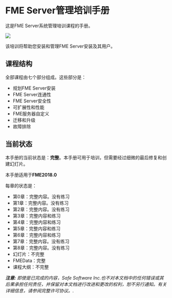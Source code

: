 <!--This file duplicates a little of the content to follow, but is added here because the content of this file is used for the landing page on GitBook-->

# FME Server管理培训手册 #

这是FME Server系统管理培训课程的手册。

![](./ServerAdmin0Introduction/Images/0.000.ServerHomeScreen.png)

该培训将帮助您安装和管理FME Server安装及其用户。

## 课程结构 ##

全部课程由七个部分组成。这些部分是：

- 规划FME Server安装
- FME Server连通性
- FME Server安全性
- 可扩展性和性能
- FME服务器自定义
- 迁移和升级
- 故障排除

## 当前状态 ##

本手册的当前状态是：**完整**。本手册可用于培训，但需要经过细微的最后修复和创建幻灯片。 

本手册适用于**FME2018.0**

每章的状态是：

- 第0章：完整内容。没有练习
- 第1章：完整内容。没有练习
- 第2章：完整内容。没有练习
- 第3章：完整内容和练习
- 第4章：完整内容和练习
- 第5章：完整内容和练习
- 第6章：完整内容和练习
- 第7章：完整内容。没有练习
- 第8章：完整内容。没有练习
- 幻灯片：不完整
- FMEData：完整
- 课程大纲：不完整

***注意:*** *即使是已完成的内容，Safe Software Inc.也不对本文档中的任何错误或其后果承担任何责任，并保留对本文档进行改进和更改的权利，恕不另行通知。有关详细信息，请参阅完整许可协议。.*

